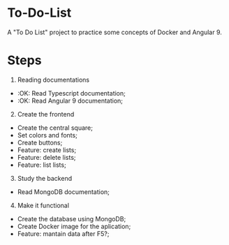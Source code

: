 # To-Do-List
A "To Do List" project to practice some concepts of Docker and Angular 9.

# Steps

1. Reading documentations
- :OK: Read Typescript documentation;
- :OK: Read Angular 9 documentation;

2. Create the frontend
- Create the central square;
- Set colors and fonts;
- Create buttons;
- Feature: create lists;
- Feature: delete lists;
- Feature: list lists;

3. Study the backend
- Read MongoDB documentation;

4. Make it functional
- Create the database using MongoDB;
- Create Docker image for the aplication;
- Feature: mantain data after F5?;